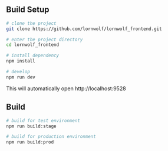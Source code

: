 ## Build Setup

```bash
# clone the project
git clone https://github.com/lornwolf/lornwolf_frontend.git

# enter the project directory
cd lornwolf_frontend

# install dependency
npm install

# develop
npm run dev
```

This will automatically open http://localhost:9528

## Build

```bash
# build for test environment
npm run build:stage

# build for production environment
npm run build:prod
```
